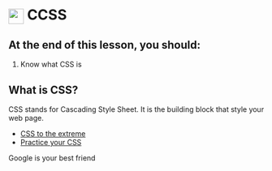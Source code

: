 # <span><img src="../../../../ga_cog.png" width="30" height="30" style="vertical-align: middle;"></span> CCSS

## At the end of this lesson, you should:
1. Know what CSS is

## What is CSS?
CSS stands for Cascading Style Sheet. It is the building block that style your web page.


- [CSS to the extreme](https://diana-adrianne.com/purecss-francine/)
- [Practice your CSS](https://cssbattle.dev/)

Google is your best friend